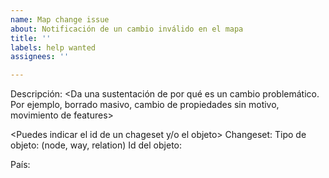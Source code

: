 ```yaml
---
name: Map change issue
about: Notificación de un cambio inválido en el mapa
title: ''
labels: help wanted
assignees: ''

---
```


Descripción:
<Da una sustentación de por qué es un cambio problemático. Por ejemplo, borrado masivo, cambio de propiedades sin motivo, movimiento de features>

<Puedes indicar el id de un chageset y/o el objeto>
Changeset:
Tipo de objeto: (node, way, relation)
Id del objeto:

País:
